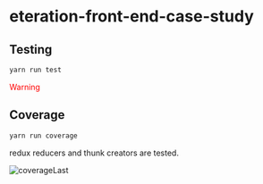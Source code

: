 # eteration-front-end-case-study

## Testing 
```bash
yarn run test
```

<span style="color:red">Warning</span>

## Coverage
```bash
yarn run coverage
```

 redux reducers and thunk creators are tested.

![coverageLast](https://github.com/selimmidikoglu/eteration-front-end-case-study/assets/17086229/9efabc09-8e90-43a4-a04b-2deb3ad4f89d)
